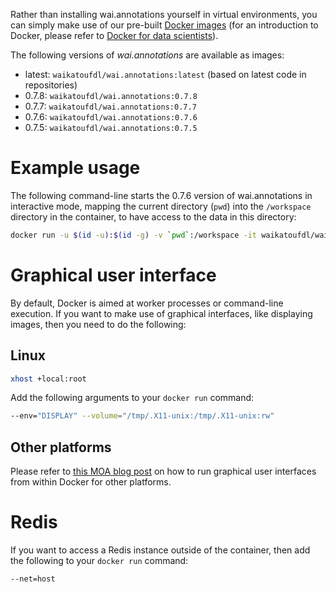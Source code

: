 Rather than installing wai.annotations yourself in virtual environments, you can simply
make use of our pre-built [Docker images](https://hub.docker.com/repository/docker/waikatoufdl/wai.annotations) 
(for an introduction to Docker, please refer to [Docker for data scientists](https://www.data-mining.co.nz/docker-for-data-scientists/)). 

The following versions of *wai.annotations* are available as images:

* latest: `waikatoufdl/wai.annotations:latest` (based on latest code in repositories)
* 0.7.8: `waikatoufdl/wai.annotations:0.7.8`
* 0.7.7: `waikatoufdl/wai.annotations:0.7.7`
* 0.7.6: `waikatoufdl/wai.annotations:0.7.6`
* 0.7.5: `waikatoufdl/wai.annotations:0.7.5`


# Example usage

The following command-line starts the 0.7.6 version of wai.annotations in interactive
mode, mapping the current directory (`pwd`) into the `/workspace` directory in the
container, to have access to the data in this directory:

```bash
docker run -u $(id -u):$(id -g) -v `pwd`:/workspace -it waikatoufdl/wai.annotations:0.7.6
```

# Graphical user interface

By default, Docker is aimed at worker processes or command-line execution. If you want 
to make use of graphical interfaces, like displaying images, then you need to do the following:

## Linux

```bash
xhost +local:root
```

Add the following arguments to your `docker run` command:

```bash
--env="DISPLAY" --volume="/tmp/.X11-unix:/tmp/.X11-unix:rw"
```

## Other platforms

Please refer to [this MOA blog post](https://moa.cms.waikato.ac.nz/how-to-use-moa-in-docker/)
on how to run graphical user interfaces from within Docker for other platforms.

# Redis

If you want to access a Redis instance outside of the container, then add the following to
your `docker run` command:

```bash
--net=host
```
